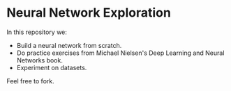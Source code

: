 # Neural Network Exploration

In this repository we:
- Build a neural network from scratch.
- Do practice exercises from Michael Nielsen's Deep Learning and Neural Networks book.
- Experiment on datasets.

Feel free to fork.
